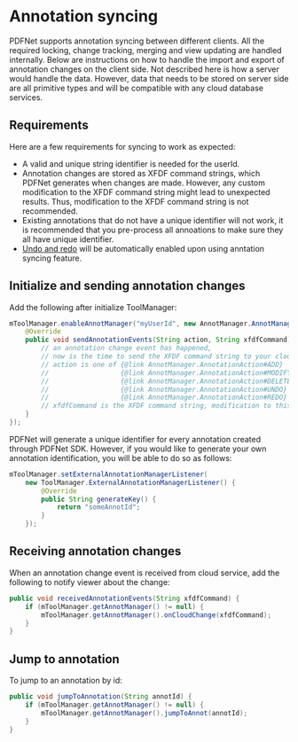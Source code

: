 # Annotation syncing

PDFNet supports annotation syncing between different clients. All the required locking, change tracking, merging and view updating are handled internally. Below are instructions on how to handle the import and export of annotation changes on the client side. Not described here is how a server would handle the data. However, data that needs to be stored on server side are all primitive types and will be compatible with any cloud database services.

## Requirements

Here are a few requirements for syncing to work as expected:
- A valid and unique string identifier is needed for the userId.
- Annotation changes are stored as XFDF command strings, which PDFNet generates when changes are made. However, any custom modification to the XFDF command string might lead to unexpected results. Thus, modification to the XFDF command string is not recommended.
- Existing annotations that do not have a unique identifier will not work, it is recommended that you pre-process all annoations to make sure they all have unique identifier.
- [Undo and redo](/android/guides/basics/undo-redo) will be automatically enabled upon using anntation syncing feature.

## Initialize and sending annotation changes

Add the following after initialize ToolManager:
```java
mToolManager.enableAnnotManager("myUserId", new AnnotManager.AnnotManagerListener() {
    @Override
    public void sendAnnotationEvents(String action, String xfdfCommand) {
        // an annotation change event has happened,
        // now is the time to send the XFDF command string to your cloud service
        // action is one of {@link AnnotManager.AnnotationAction#ADD}
        //                  {@link AnnotManager.AnnotationAction#MODIFY}
        //                  {@link AnnotManager.AnnotationAction#DELETE}
        //                  {@link AnnotManager.AnnotationAction#UNDO}
        //                  {@link AnnotManager.AnnotationAction#REDO}
        // xfdfCommand is the XFDF command string, modification to this string is not recommended
    }
});
```

PDFNet will generate a unique identifier for every annotation created through PDFNet SDK. However, if you would like to generate your own annotation identification, you will be able to do so as follows:
```java
mToolManager.setExternalAnnotationManagerListener(
    new ToolManager.ExternalAnnotationManagerListener() {
        @Override
        public String generateKey() {
            return "someAnnotId";
        }
    });
```

## Receiving annotation changes
When an annotation change event is received from cloud service, add the following to notify viewer about the change:
```java
public void receivedAnnotationEvents(String xfdfCommand) {
    if (mToolManager.getAnnotManager() != null) {
        mToolManager.getAnnotManager().onCloudChange(xfdfCommand);
    }
}
```

## Jump to annotation
To jump to an annotation by id:
```java
public void jumpToAnnotation(String annotId) {
    if (mToolManager.getAnnotManager() != null) {
        mToolManager.getAnnotManager().jumpToAnnot(annotId);
    }
}
```
